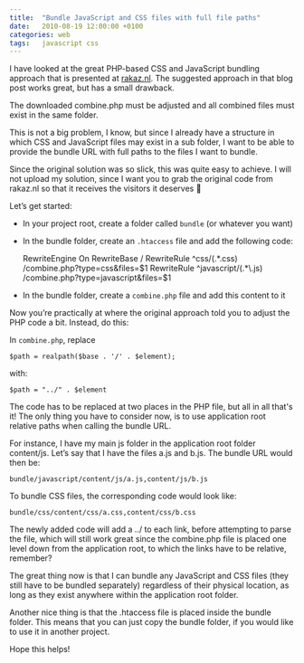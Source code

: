```yaml
---
title:	"Bundle JavaScript and CSS files with full file paths"
date:	2010-08-19 12:00:00 +0100
categories: web
tags: 	javascript css
---
```



I have looked at the great PHP-based CSS and JavaScript bundling approach that is
presented at [rakaz.nl](http://rakaz.nl/2006/12/make-your-pages-load-faster-by-combining-and-compressing-javascript-and-css-files.html).
The suggested approach in that blog post works great, but has a small drawback.

The downloaded combine.php must be adjusted and all combined files must exist in
the same folder.

This is not a big problem, I know, but since I already have a structure in which
CSS and JavaScript files may exist in a sub folder, I want to be able to provide
the bundle URL with full paths to the files I want to bundle.

Since the original solution was so slick, this was quite easy to achieve. I will
not upload my solution, since I want you to grab the original code from rakaz.nl
so that it receives the visitors it deserves 🙂

Let’s get started:

- In your project root, create a folder called `bundle` (or whatever you want)
- In the bundle folder, create an `.htaccess` file and add the following code:

	RewriteEngine On
    RewriteBase /
    RewriteRule ^css/(.*\.css) /combine.php?type=css&files=$1
    RewriteRule ^javascript/(.*\.js) /combine.php?type=javascript&files=$1

- In the bundle folder, create a `combine.php` file and add this content to it

Now you’re practically at where the original approach told you to adjust the PHP
code a bit. Instead, do this:

In `combine.php`, replace

	$path = realpath($base . '/' . $element);

with:

	$path = "../" . $element

The code has to be replaced at two places in the PHP file, but all in all that's
it! The only thing you have to consider now, is to use application root relative
paths when calling the bundle URL.

For instance, I have my main js folder in the application root folder content/js.
Let’s say that I have the files a.js and b.js. The bundle URL would then be:

	bundle/javascript/content/js/a.js,content/js/b.js

To bundle CSS files, the corresponding code would look like:

	bundle/css/content/css/a.css,content/css/b.css

The newly added code will add a ../ to each link, before attempting to parse the
file, which will still work great since the combine.php file is placed one level
down from the application root, to which the links have to be relative, remember?

The great thing now is that I can bundle any JavaScript and CSS files (they still
have to be bundled separately) regardless of their physical location, as long as
they exist anywhere within the application root folder.

Another nice thing is that the .htaccess file is placed inside the bundle folder.
This means that you can just copy the bundle folder, if you would like to use it
in another project.

Hope this helps!